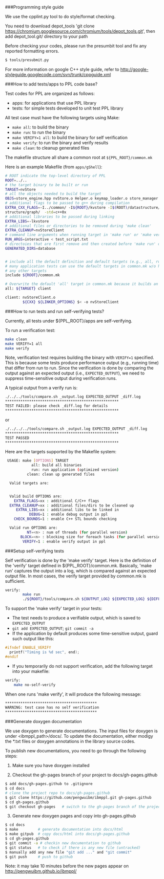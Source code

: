 
###Programming style guide

We use the cpplint.py tool to do style/format checking.

You need to download depot_tools 'git clone https://chromium.googlesource.com/chromium/tools/depot_tools.git', then add depot_tool.git/ directory to your path 

Before checking your codes, please run the presumbit tool and fix any reported formatting errors.

```bash
$ tools/presubmit.py
```
For more information on google C++ style guide, refer to http://google-styleguide.googlecode.com/svn/trunk/cppguide.xml

###How to add tests/apps to PPL code base?

Test codes for PPL are organized as follows:
- apps: for applications that use PPL library
- tests: for simple tests developed to unit test PPL library

All test case must have the following targets using Make:
- `make all`: to build the binary
- `make run`: to run the binary
- `make VERIFY=1 all`: to build the binary for self verification
- `make verify`: to run the binary and verify results
- `make clean`: to cleanup generated files

The makefile structure all share a common root at `${PPL_ROOT}/common.mk`

Here is an example Makefile (from `apps/gShell`):

```bash
# ROOT indicate the top-level directory of PPL
ROOT=../..
# the target binary to be built or run
TARGET=nvStore
# all the objects needed to build the target
OBJS=store_engine.hpp nvStore.o Helper.o keymap_loader.o store_manager.o socket_server.o
# additional flags to be passed to g++ during compilation
EXTRA_CXX_FLAGS=-I../common/ -I${ROOT}/kvstore -I$(ROOT)/datastructure/graph/dbstore/ -I$(ROOT)/data
structure/graph/  -std=c++0x
# additional libraries to be passed during linking
EXTRA_LIBS=-lkvstore
# additional files or directories to be removed during 'make clean'
EXTRA_CLEANUP=nvStoreClient
# command line arguments when running target in 'make run' or 'make verify'
RUN_ARGS=interactive < test_script.txt
# directoies that are first remove and then created before 'make run' or 'make verify'
GENERATED_DIRS=database


# include all the default definition and default targets (e.g., all, run, verify, clean)
# many application tests can use the default targets in common.mk w/o having to define
# any other targets
include ${ROOT}/common.mk

# Overwrite the default 'all' target in common.mk because it builds an additional 'client' target
all: ${TARGET} client

client: nvStoreClient.o
        ${CXX} ${LINKER_OPTIONS} $< -o nvStoreClient
```

###How to run tests and run self-verifying tests?

Currently, all tests under ${PPL_ROOT}/apps are self-verifying. 

To run a verification test: 

```bash 
make clean 
make VERIFY=1 all 
make verify 
``` 

Note, verification test requires building the binary with
`VERIFY=1` specified. This is because some tests produce performance
output (e.g., running time) that differ from run to run. Since the
verification is done by comparing the output against an expected
output (i.e., `EXPECTED_OUTPUT`), we need to suppress time-sensitive
output during verification runs.

A typical output from a verify run is:
```bash
./../../tools/compare.sh _output.log EXPECTED_OUTPUT _diff.log
****************************************************
TEST FAILED: please check _diff.log for details
****************************************************
```
or
```bash
./../../../tools/compare.sh _output.log EXPECTED_OUTPUT _diff.log
****************************************************
TEST PASSED
****************************************************
```

Here are the targets supported by the Makefile system:

```bash
 USAGE: make [OPTIONS] TARGET
            all: build all binaries
            run: run application (optimized version)
          clean: clean up generated files

  Valid targets are:


  Valid build OPTIONS are:
    EXTRA_FLAGS=xx : additional C/C++ flags
  EXTRA_CLEANUP=xx : additional files/dirs to be cleaned up
     EXTRA_LIBS=xx : additional libs to be linked in
           DEBUG=1 : enable debug output in ppl
    CHECK_BOUNDS=1 : enable C++ STL bounds checking

  Valid run OPTIONS are:
          NT=<n> : num of threads (for parallel version)
       BLOCK=<n> : blocking size for foreach tasks (for parallel version)
        VERIFY=1 : enable verify output in ppl
```

###Setup self-verifying tests

Self verification is done by the 'make verify' target. Here is the
definition of the 'verify' target defined in
${PPL_ROOT}/common.mk. Basically, 'make run' captures the output into
a log, which is compared against an expected output file. In most
cases, the verify target provided by common.mk is sufficient.

```bash
verify:
        make run
        ./${ROOT}/tools/compare.sh ${OUTPUT_LOG} ${EXPECTED_LOG} ${DIFF_LOG}
```

To support the 'make verify' target in your tests:
- The test needs to produce a verifiable output, which is saved to `EXPECTED_OUTPUT`
- `git add EXPECTED_OUTPUT`; `git commit -a`
- If the application by default produces some time-sensitive output, guard such output like this:
```C
#ifndef ENABLE_VERIFY
  printf("Timing is %d sec", end);
#endif
```
- If you temporarily do not support verification, add the following target into your makefile:
```bash
verify:
    make no-self-verify
```
When one runs 'make verify', it will produce the following message:
```bash
******************************************
WARNING: test case has no self verification
******************************************
```

###Generate doxygen documentation

We use doxygen to generate documentations. The input files for doxygen is under <ibmppl_path>/docs/. To update the documentation, either modigy the *.txt files or doxygen annotations in the library source codes.

To publish new documentations, you need to go through the following steps:

1. Make sure you have doxygen installed

2. Checkout the gh-pages branch of your project to docs/gh-pages.github
```bash
$ add docs/gh-pages.github to .gitignore
$ cd docs
# clone the project repo to docs/gh-pages.github
$ git clone https://github.com/pengwuibm/ibmppl.git gh-pages.github
$ cd gh-pages.github
$ git checkout gh-pages   # switch to the gh-pages branch of the project repo
```
  
3. Generate new doxygen pages and copy into gh-pages.github
```bash
$ cd docs
$ make         # generate documentation into docs/html
$ make gitpub  # copy docs/html into docs/gh-pages.github
$ cd gh-pages.github
$ git commit -a # checkin new documentation to github
$ git status   # to check if there is any new file (untracked)
$ manually add any new file "git add ..." and "git commit"
$ git push     # push to github
```
Note: it may take 10 minutes before the new pages appear on http://pengwuibm.github.io/ibmppl/
